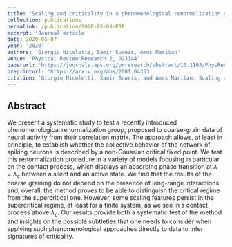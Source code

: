 ```yaml
---
title: "Scaling and criticality in a phenomenological renormalization group"
collection: publications
permalink: /publication/2020-05-08-PRR
excerpt: 'Journal article'
date: 2020-05-07
year: '2020'
authors: 'Giorgio Nicoletti, Samir Suweis, Amos Maritan'
venue: 'Physical Review Research 2, 023144'
paperurl: 'https://journals.aps.org/prresearch/abstract/10.1103/PhysRevResearch.2.023144'
preprinturl: 'https://arxiv.org/abs/2001.04353'
citation: 'Giorgio Nicoletti, Samir Suweis, and Amos Maritan. Scaling and criticality in a phenomenological renormalization group. Phys. Rev. Research 2, 023144 (2020).'
---
```


## Abstract
We present a systematic study to test a recently introduced phenomenological renormalization group, proposed to coarse-grain data of neural activity from their correlation matrix. The approach allows, at least in principle, to establish whether the collective behavior of the network of spiking neurons is described by a non-Gaussian critical fixed point. We test this renormalization procedure in a variety of models focusing in particular on the contact process, which displays an absorbing phase transition at $\lambda = \lambda_c$ between a silent and an active state. We find that the results of the coarse graining do not depend on the presence of long-range interactions and, overall, the method proves to be able to distinguish the critical regime from the supercritical one. However, some scaling features persist in the supercritical regime, at least for a finite system, as we see in a contact process above $\lambda_c$. Our results provide both a systematic test of the method and insights on the possible subtleties that one needs to consider when applying such phenomenological approaches directly to data to infer signatures of criticality.
